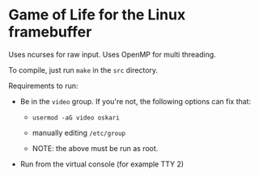# Game of Life for the Linux framebuffer

Uses ncurses for raw input.
Uses OpenMP for multi threading.

To compile, just run `make` in the `src` directory.

Requirements to run:

* Be in the `video` group. If you're not, the following options can fix that:

    * `usermod -aG video oskari`

    * manually editing `/etc/group`

    * NOTE: the above must be run as root.

* Run from the virtual console (for example TTY 2)
